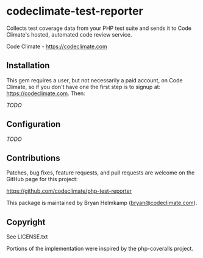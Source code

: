 # codeclimate-test-reporter

Collects test coverage data from your PHP test suite and sends it to 
Code Climate's hosted, automated code review service.

Code Climate - https://codeclimate.com

## Installation

This gem requires a user, but not necessarily a paid account, on Code 
Climate, so if you don't have one the first step is to signup at: 
https://codeclimate.com. Then:

*TODO*

## Configuration

*TODO*

## Contributions

Patches, bug fixes, feature requests, and pull requests are welcome on 
the GitHub page for this project:

https://github.com/codeclimate/php-test-reporter

This package is maintained by Bryan Helmkamp (bryan@codeclimate.com).

## Copyright

See LICENSE.txt

Portions of the implementation were inspired by the php-coveralls 
project.
